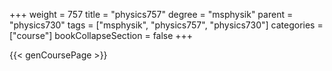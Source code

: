 +++
weight = 757
title = "physics757"
degree = "msphysik"
parent = "physics730"
tags = ["msphysik", "physics757", "physics730"]
categories = ["course"]
bookCollapseSection = false
+++

{{< genCoursePage >}}
